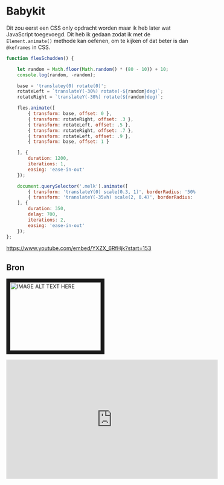 # Babykit
Dit zou eerst een CSS only opdracht worden maar ik heb later wat JavaScript toegevoegd. Dit heb ik gedaan zodat ik met de `Element.animate()` methode kan oefenen, om te kijken of dat beter is dan `@keframes` in CSS.

```JavaScript
function flesSchudden() {

    let random = Math.floor(Math.random() * (80 - 10)) + 10;
    console.log(random, -random);

    base = 'translatey(0) rotate(0)';
    rotateLeft = `translateY(-30%) rotate(-${random}deg)`;
    rotateRight = `translateY(-30%) rotate(${random}deg)`;

    fles.animate([
        { transform: base, offset: 0 },
        { transform: rotateRight, offset: .3 },
        { transform: rotateLeft, offset: .5 },
        { transform: rotateRight, offset: .7 },
        { transform: rotateLeft, offset: .9 },
        { transform: base, offset: 1 }

    ], {
        duration: 1200,
        iterations: 1,
        easing: 'ease-in-out'
    });

    document.querySelector('.melk').animate([
        { transform: 'translateY(0) scale(0.3, 1)', borderRadius: '50% / 67% 67% 33% 33%', opacity: 1 },
        { transform: 'translateY(-35vh) scale(2, 0.4)', borderRadius: '50% / 33% 33% 67% 67%', opacity: .2 }
    ], {
        duration: 350,
        delay: 700,
        iterations: 2,
        easing: 'ease-in-out'
    });
};
```
https://www.youtube.com/embed/YXZX_6RfHjk?start=153
## Bron
<a href="https://www.youtube.com/embed/YXZX_6RfHjk?start=150" target="_blank"><img src="https://www.youtube.com/embed/YXZX_6RfHjk?start=150" 
alt="IMAGE ALT TEXT HERE" width="240" height="180" border="10" /></a>

<iframe width="560" height="315" src="https://www.youtube.com/embed/YXZX_6RfHjk?controls=0&amp;start=153" title="YouTube video player" frameborder="0" allow="accelerometer; autoplay; clipboard-write; encrypted-media; gyroscope; picture-in-picture" allowfullscreen></iframe>
